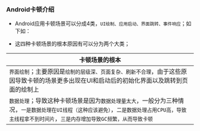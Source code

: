 ### Android卡顿介绍
+ Android应用卡顿场景可以分成4类，`UI绘制、应用启动、界面跳转、事件响应`；如下如：

+ 这四种卡顿场景的根本原因有可以分为两个大类；

|卡顿场景的根本|
|------|
|`界面绘制`；主要原因是`绘制的层级深、页面复杂、刷新不合理`，由于这些原因导致卡顿的场景更多出现在UI和启动后的初始化界面以及跳转到页面的绘制上|
|`数据处理`；导致这种卡顿场景是因为`数据处理量太大`，一般分为三种情况，`一是数据处理在UI线程（这种应该避免）`，`二是数据处理占用CPU高，导致主线程拿不到时间片`，`三是内存增加导致GC频繁，从而导致卡顿`|
